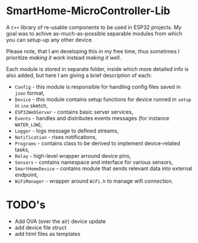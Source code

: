 # SmartHome-MicroController-Lib

A `C++` library of re-usable components to be used in ESP32 projects. My goal was to achive as-much-as-possible separable modules from which you can setup-up any other device.

Please note, that I am developing this in my free time, thus sometimes I prioritize _making it work_ instead _making it well_.

Each module is stored in separate folder, inside which more detailed info is also added, but here I am giving a brief description of each:

* `Config` - this module is responsible for handling config files saved in `json` format,
* `Device` - this module contains setup functions for device runned in `setup` in `ino` sketch, 
* `ESP32WebServer` - contains basic server services,
* `Events` - handles and distributes events messages (for instance `WATER_LOW`),
* `Logger` - logs message to defined streams,
* `Notification` - rises notifications,
* `Programs` - contains class to be derived to implement device-related tasks,
* `Relay` - high-level wrapper arround device pins, 
* `Sensors` - contains namespace and interface for various sensors,
* `SmartHomeDevice` - contains module that sends relevant data into external endpoint,
* `WiFiManager` - wrapper around `WiFi.h` to manage wifi connection.

# TODO's
* Add OVA (over the air) device update
* add device file struct
* add html files as templates